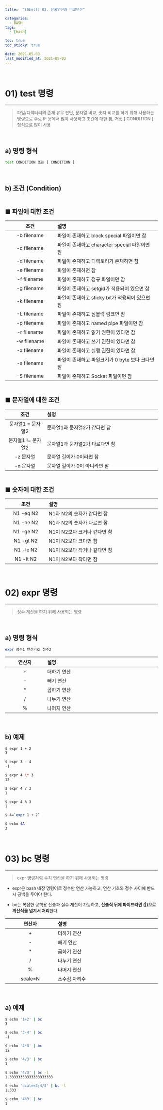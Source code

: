 ```yaml
---
title:  "[Shell] 02. 산술연산과 비교연산" 

categories:
  - BASH
tags:
  - [bash]

toc: true
toc_sticky: true

date: 2021-05-03
last_modified_at: 2021-05-03
---
```

<br>

# 01) test 명령
---

<style>
table {
    font-size: 12pt;
}
table th:first-of-type {
    width: 5%;
}
table th:nth-of-type(2) {
    width: 15%;
}
table th:nth-of-type(3) {
    width: 50%;
}
table th:nth-of-type(4) {
    width: 30%;
}
big {
    font-size: 15pt;
}
</style>

> 파일/디렉터리의 존재 유무 판단, 문자열 비교, 숫자 비교를 하기 위해 사용하는 명령으로 주로 IF 문에서 많이 사용하고 조건에 대한 참, 거짓  [ CONDITION ] 형식으로 많이 사용

<br>

## a) 명령 형식

```bash
test CONDITION 또는 [ CONDITION ]
```

<br>

## b) 조건 (Condition)

<br>

<big> **■ 파일에 대한 조건** </big>

|조건|설명|
|:---:|:---|
|-b filename|파일이 존재하고 block special 파일이면 참|
|-c filename|파일이 존재하고 character special 파일이면 참|
|-d filename|파일이 존재하고 디렉토리가 존재하면 참|
|-e filename|파일이 존재하면 참|
|-f filename|파일이 존재하고 정규 파일이면 참|
|-g filename|파일이 존재하고 setgid가 적용되어 있으면 참|
|-k filename|파일이 존재하고 sticky bit가 적용되어 있으면 참|
|-L filename|파일이 존재하고 심볼릭 링크면 참|
|-p filename|파일이 존재하고 named pipe 파일이면 참|
|-r filename|파일이 존재하고 읽기 권한이 있다면 참|
|-w filename|파일이 존재하고 쓰기 권한이 있다면 참|
|-x filename|파일이 존재하고 실행 권한이 있다면 참|
|-s filename|파일이 존재하고 파일크기가 0 byte 보다 크다면 참|
|-S filename|파일이 존재하고 Socket 파일이면 참|

<br>

<big> **■ 문자열에 대한 조건** </big>

|조건|설명|
|:---:|:---|
|문자열1 = 문자열2|문자열1과 문자열2가 같다면 참|
|문자열1 != 문자열2|문자열1과 문자열2가 다르다면 참|
|-z 문자열|문자열 길이가 0이라면 참|
|-n 문자열|문자열 길이가 0이 아니라면 참|

<br>

<big> **■ 숫자에 대한 조건** </big>

|조건|설명|
|:---:|:---|
|N1 -eq N2|N1과 N2의 숫자가 같다면 참|
|N1 -ne N2|N1과 N2의 숫자가 다르면 참|
|N1 -ge N2|N1이 N2보다 크거나 같다면 참|
|N1 -gt N2|N1이 N2보다 크다면 참|
|N1 -le N2|N1이 N2보다 작거나 같다면 참|
|N1 -lt N2|N1이 N2보다 작다면 참|

<br>

# 02) expr 명령
---

> 정수 계산을 하기 위해 사용되는 명령

<br>

## a) 명령 형식

```bash
expr 정수1 연산기호 정수2
```

|연산자|설명|
|:---:|:---|
|+|더하기 연산|
|-|빼기 연산|
|\*|곱하기 연산|
|/|나누기 연산|
|%|나머지 연산|

<br>

## b) 예제

```bash
$ expr 1 + 2
3

$ expr 3 - 4
-1

$ expr 4 \* 3
12

$ expr 4 / 3
1

$ expr 4 % 3
1

$ A=`expr 1 + 2`

$ echo $A
3
```

<br>

# 03) bc 명령
---

> expr 명령처럼 수치 연산을 하기 위해 사용되는 명령

+ expr은 bash 내장 명령어로 정수만 연산 가능하고, 연산 기호와 정수 사이에 반드시 공백을 두어야 한다.

+ bc는 복잡한 공학용 산술과 실수 계산이 가능하고, **산술식 뒤에 파이프라인 (|)으로 계산식을 넘겨서 처리**한다.

|연산자|설명|
|:---:|:---|
|+|더하기 연산|
|-|빼기 연산|
|\*|곱하기 연산|
|/|나누기 연산|
|%|나머지 연산|
|scale=N|소수점 자리수|

<br>

## a) 예제

```bash
$ echo '1+2' | bc
3

$ echo '3-4' | bc
-1

$ echo '4*3' | bc
12

$ echo '4/3' | bc
1

$ echo '4/3' | bc -l
1.33333333333333333333

$ echo 'scale=3;4/3' | bc -l
1.333

$ echo '4%3' | bc
1
```
